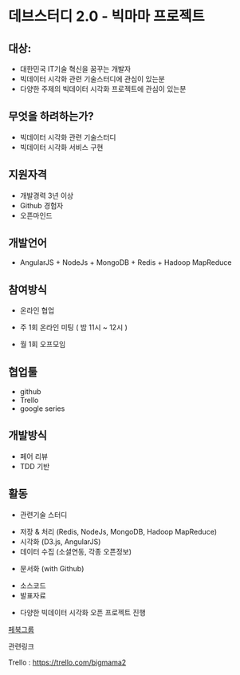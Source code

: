 # 데브스터디 2.0 - 빅마마 프로젝트 


## 대상: 
- 대한민국 IT기술 혁신을 꿈꾸는 개발자
- 빅데이터 시각화 관련 기술스터디에 관심이 있는분
- 다양한 주제의 빅데이터 시각화 프로젝트에 관심이 있는분

## 무엇을 하려하는가? 
- 빅데이터 시각화 관련 기술스터디
- 빅데이터 시각화 서비스 구현

## 지원자격
- 개발경력 3년 이상 
- Github 경험자
- 오픈마인드 

## 개발언어
- AngularJS + NodeJs + MongoDB + Redis + Hadoop MapReduce

## 참여방식
- 온라인 협업
 + 주 1회 온라인 미팅 ( 밤 11시 ~ 12시 )
- 월 1회 오프모임

## 협업툴
- github
- Trello
- google series

## 개발방식
- 페어 리뷰
- TDD 기반

## 활동
- 관련기술 스터디 
 + 저장 & 처리 (Redis, NodeJs, MongoDB, Hadoop MapReduce)
 + 시각화 (D3.js, AngularJS)
 + 데이터 수집 (소셜연동, 각종 오픈정보)
- 문서화 (with Github)
 + 소스코드
 + 발표자료 
- 다양한 빅데이터 시각화 오픈 프로젝트 진행

[페북그룹](https://www.facebook.com/groups/bigmama.p/)


관련링크

Trello : https://trello.com/bigmama2

